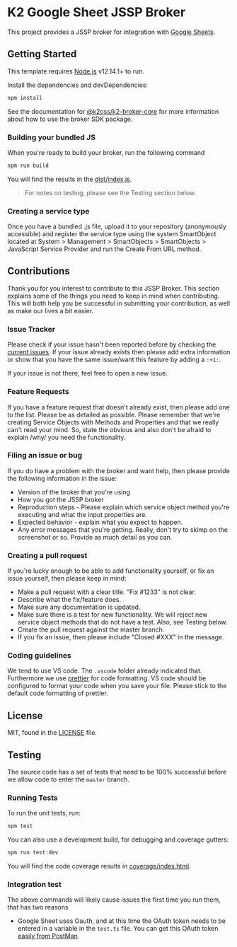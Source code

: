 # K2 Google Sheet JSSP Broker

This project provides a JSSP broker for integration with [Google Sheets](https://www.google.co.uk/sheets/about/).

## Getting Started

This template requires [Node.js](https://nodejs.org/) v12.14.1+ to run.

Install the dependencies and devDependencies:

```bash
npm install
```

See the documentation for [@k2oss/k2-broker-core](https://www.npmjs.com/package/@k2oss/k2-broker-core)
for more information about how to use the broker SDK package.

### Building your bundled JS

When you're ready to build your broker, run the following command

```bash
npm run build
```

You will find the results in the [dist/index.js](./dist/index.js).

> For notes on testing, please see the Testing section below.

### Creating a service type

Once you have a bundled .js file, upload it to your repository (anonymously accessible) and register the service type using the system SmartObject located at System > Management > SmartObjects > SmartObjects > JavaScript Service Provider and run the Create From URL method.

## Contributions

Thank you for you interest to contribute to this JSSP Broker. This section explains some of the things you need to keep in mind when contributing. This will both help you be successful in submitting your contribution, as well as make our lives a bit easier.

### Issue Tracker

Please check if your issue hasn't been reported before by checking the [current issues](https://github.com/k2workflow/GoogleSheet/issues). If your issue already exists then please add extra information or show that you have the same issue/want this feature by adding a `:+1:`.

If your issue is not there, feel free to open a new issue.

### Feature Requests

If you have a feature request that doesn't already exist, then please add one to the list. Please be as detailed as possible. Please remember that we're creating Service Objects with Methods and Properties and that we really can't read your mind. So, state the obvious and also don't be afraid to explain /why/ you need the functionality.

### Filing an issue or bug

If you do have a problem with the broker and want help, then please provide the following information in the issue:

- Version of the broker that you're using
- How you got the JSSP broker
- Reproduction steps - Please explain which service object method you're executing and what the input properties are.
- Expected behavior - explain what you expect to happen.
- Any error messages that you're getting. Really, don't try to skimp on the screenshot or so. Provide as much detail as you can.

### Creating a pull request

If you're lucky enough to be able to add functionality yourself, or fix an issue yourself, then please keep in mind:

- Make a pull request with a clear title. "Fix #1233" is not clear.
- Describe what the fix/feature does.
- Make sure any documentation is updated.
- Make sure there is a test for new functionality. We will reject new service object methods that do not have a test. Also, see Testing below.
- Create the pull request against the master branch.
- If you fix an issue, then please include "Closed #XXX" in the message.

### Coding guidelines

We tend to use VS code. The `.vscode` folder already indicated that. Furthermore we use [prettier](https://prettier.io/) for code formatting. VS code should be configured to format your code when you save your file. Please stick to the default code formatting of prettier.

## License

MIT, found in the [LICENSE](./LICENSE) file.

## Testing

The source code has a set of tests that need to be 100% successful before we allow code to enter the `master` branch.

### Running Tests

To run the unit tests, run:

```bash
npm test
```

You can also use a development build, for debugging and coverage gutters:

```bash
npm run test:dev
```

You will find the code coverage results in [coverage/index.html](./coverage/index.html).

### Integration test

The above commands will likely cause issues the first time you run them, that has two reasons

- Google Sheet uses Oauth, and at this time the OAuth token needs to be entered in a variable in the `test.ts` file. You can get this OAuth token [easily from PostMan](https://stackoverflow.com/questions/32076503/using-postman-to-access-oauth-2-0-google-apis).
